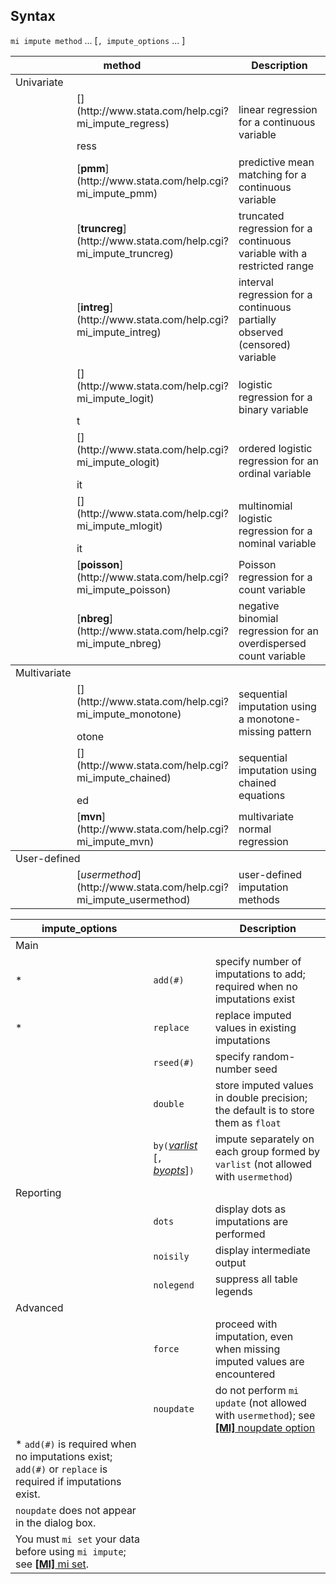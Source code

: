 ## Syntax

`mi impute method` ... \[`, impute_options` ... \]

<table id="methods" class="syntab">
<colgroup>
<col style="width: 33%" />
<col style="width: 33%" />
<col style="width: 33%" />
</colgroup>
<thead>
<tr class="header">
<th colspan="2">method</th>
<th>Description</th>
</tr>
</thead>
<tbody>
<tr class="odd section">
<td colspan="3">Univariate</td>
</tr>
<tr class="even">
<td class="normal"></td>
<td>[](http://www.stata.com/help.cgi?mi_impute_regress)
<ul>
</ul>
ress<strong></strong></td>
<td>linear regression for a continuous variable</td>
</tr>
<tr class="odd">
<td class="normal"></td>
<td>[<strong>pmm</strong>](http://www.stata.com/help.cgi?mi_impute_pmm)</td>
<td>predictive mean matching for a continuous variable</td>
</tr>
<tr class="even">
<td class="normal"></td>
<td>[<strong>truncreg</strong>](http://www.stata.com/help.cgi?mi_impute_truncreg)</td>
<td>truncated regression for a continuous variable with a restricted range</td>
</tr>
<tr class="odd">
<td class="normal"></td>
<td>[<strong>intreg</strong>](http://www.stata.com/help.cgi?mi_impute_intreg)</td>
<td>interval regression for a continuous partially observed (censored) variable</td>
</tr>
<tr class="even">
<td class="normal"></td>
<td>[](http://www.stata.com/help.cgi?mi_impute_logit)
<ul>
</ul>
t<strong></strong></td>
<td>logistic regression for a binary variable</td>
</tr>
<tr class="odd">
<td class="normal"></td>
<td>[](http://www.stata.com/help.cgi?mi_impute_ologit)
<ul>
</ul>
it<strong></strong></td>
<td>ordered logistic regression for an ordinal variable</td>
</tr>
<tr class="even">
<td class="normal"></td>
<td>[](http://www.stata.com/help.cgi?mi_impute_mlogit)
<ul>
</ul>
it<strong></strong></td>
<td>multinomial logistic regression for a nominal variable</td>
</tr>
<tr class="odd">
<td class="normal"></td>
<td>[<strong>poisson</strong>](http://www.stata.com/help.cgi?mi_impute_poisson)</td>
<td>Poisson regression for a count variable</td>
</tr>
<tr class="even">
<td class="normal"></td>
<td>[<strong>nbreg</strong>](http://www.stata.com/help.cgi?mi_impute_nbreg)</td>
<td>negative binomial regression for an overdispersed count variable</td>
</tr>
</tbody>
<tbody>
<tr class="odd section">
<td colspan="3">Multivariate</td>
</tr>
<tr class="even">
<td class="normal"></td>
<td>[](http://www.stata.com/help.cgi?mi_impute_monotone)
<ul>
</ul>
otone<strong></strong></td>
<td>sequential imputation using a monotone-missing pattern</td>
</tr>
<tr class="odd">
<td class="normal"></td>
<td>[](http://www.stata.com/help.cgi?mi_impute_chained)
<ul>
</ul>
ed<strong></strong></td>
<td>sequential imputation using chained equations</td>
</tr>
<tr class="even">
<td class="normal"></td>
<td>[<strong>mvn</strong>](http://www.stata.com/help.cgi?mi_impute_mvn)</td>
<td>multivariate normal regression</td>
</tr>
</tbody>
<tbody>
<tr class="odd section">
<td colspan="3">User-defined</td>
</tr>
<tr class="even">
<td class="normal"></td>
<td>[<var class="command">usermethod</var><strong></strong>](http://www.stata.com/help.cgi?mi_impute_usermethod)</td>
<td>user-defined imputation methods</td>
</tr>
</tbody>
</table>

| impute\_options                                                                                                                                              |                                                                                                                                                                                                                                  | Description                                                                                                                                                                          |
|--------------------------------------------------------------------------------------------------------------------------------------------------------------|----------------------------------------------------------------------------------------------------------------------------------------------------------------------------------------------------------------------------------|--------------------------------------------------------------------------------------------------------------------------------------------------------------------------------------|
| Main                                                                                                                                                         |                                                                                                                                                                                                                                  |                                                                                                                                                                                      |
| \*                                                                                                                                                           | `add(#)`                                                                                                                                                                                                                         | specify number of imputations to add; required when no imputations exist                                                                                                             |
| \*                                                                                                                                                           | `replace`                                                                                                                                                                                                                        | replace imputed values in existing imputations                                                                                                                                       |
|                                                                                                                                                              | `rseed(#)`                                                                                                                                                                                                                       | specify random-number seed                                                                                                                                                           |
|                                                                                                                                                              | `double`                                                                                                                                                                                                                         | store imputed values in double precision; the default is to store them as `float`                                                                                                    |
|                                                                                                                                                              | `by(`[<var class="command">varlist</var><strong></strong>](http://www.stata.com/help.cgi?varlist) \[`,` [<var class="command">byopts</var><strong></strong>](#byopts)\]`)` | impute separately on each group formed by `varlist` (not allowed with `usermethod`)                                                                                                  |
| Reporting                                                                                                                                                    |                                                                                                                                                                                                                                  |                                                                                                                                                                                      |
|                                                                                                                                                              | `dots`                                                                                                                                                                                                                           | display dots as imputations are performed                                                                                                                                            |
|                                                                                                                                                              | `noisily`                                                                                                                                                                                                                        | display intermediate output                                                                                                                                                          |
|                                                                                                                                                              | `nolegend`                                                                                                                                                                                                                       | suppress all table legends                                                                                                                                                           |
| Advanced                                                                                                                                                     |                                                                                                                                                                                                                                  |                                                                                                                                                                                      |
|                                                                                                                                                              | `force`                                                                                                                                                                                                                          | proceed with imputation, even when missing imputed values are encountered                                                                                                            |
|                                                                                                                                                              | `noupdate`                                                                                                                                                                                                                       | do not perform `mi update` (not allowed with `usermethod`); see [<strong>[MI]</strong> noupdate option](http://www.stata.com/help.cgi?mi_noupdate_option) |
| \* `add(#)` is required when no imputations exist; `add(#)` or `replace` is required if imputations exist.                                                   |                                                                                                                                                                                                                                  |                                                                                                                                                                                      |
| `noupdate` does not appear in the dialog box.                                                                                                                |                                                                                                                                                                                                                                  |                                                                                                                                                                                      |
| You must `mi set` your data before using `mi impute`; see [<strong>[MI]</strong> mi set](http://www.stata.com/help.cgi?mi_set). |                                                                                                                                                                                                                                  |                                                                                                                                                                                      |

